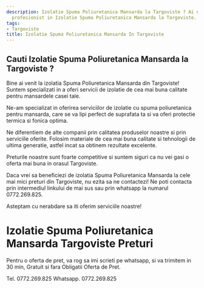 ```yaml
---
description: Izolatie Spuma Poliuretanica Mansarda la Targoviste ? Ai nevoie de un
  profesionist in Izolatie Spuma Poliuretanica Mansarda la Targoviste. tel. 0772.269.825
tags:
- Targoviste
title: Izolatie Spuma Poliuretanica Mansarda In Targoviste
---
```



## Cauti Izolatie Spuma Poliuretanica Mansarda la Targoviste ?

Bine ai venit la izolatia Spuma Poliuretanica Mansarda din Targoviste! Suntem specializati in a oferi servicii de izolatie de cea mai buna calitate pentru mansardele casei tale. 

Ne-am specializat in oferirea serviciilor de izolatie cu spuma poliuretanica pentru mansarda, care se va lipi perfect de suprafata ta si va oferi protectie termica si fonica optima.

Ne diferentiem de alte companii prin calitatea produselor noastre si prin serviciile oferite. Folosim materiale de cea mai buna calitate si tehnologii de ultima generatie, astfel incat sa obtinem rezultate excelente.

Preturile noastre sunt foarte competitive si suntem siguri ca nu vei gasi o oferta mai buna in orasul Targoviste.

Daca vrei sa beneficiezi de izolatia Spuma Poliuretanica Mansarda la cele mai mici preturi din Targoviste, nu ezita sa ne contactezi! Ne poti contacta prin intermediul linkului de mai sus sau prin whatsapp la numarul 0772.269.825.

Asteptam cu nerabdare sa iti oferim serviciile noastre!

# Izolatie Spuma Poliuretanica Mansarda Targoviste Preturi
Pentru o oferta de pret, va rog sa imi scrieti pe whatsapp, si va trimitem in 30 min, Gratuit si fara Obligatii Oferta de Pret.

Tel. 0772.269.825
Whatsapp. 0772.269.825